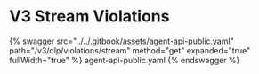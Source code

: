 # V3 Stream Violations

{% swagger src="../../.gitbook/assets/agent-api-public.yaml" path="/v3/dlp/violations/stream" method="get" expanded="true" fullWidth="true" %} agent-api-public.yaml {% endswagger %}